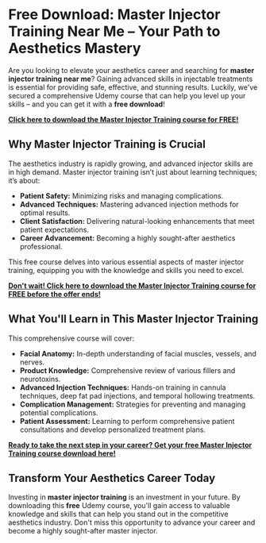 # Free Download: Master Injector Training Near Me – Your Path to Aesthetics Mastery

Are you looking to elevate your aesthetics career and searching for **master injector training near me**? Gaining advanced skills in injectable treatments is essential for providing safe, effective, and stunning results. Luckily, we've secured a comprehensive Udemy course that can help you level up your skills – and you can get it with a **free download**!

[**Click here to download the Master Injector Training course for FREE!**](https://udemywork.com/master-injector-training-near-me)

## Why Master Injector Training is Crucial

The aesthetics industry is rapidly growing, and advanced injector skills are in high demand. Master injector training isn’t just about learning techniques; it’s about:

*   **Patient Safety:** Minimizing risks and managing complications.
*   **Advanced Techniques:** Mastering advanced injection methods for optimal results.
*   **Client Satisfaction:** Delivering natural-looking enhancements that meet patient expectations.
*   **Career Advancement:** Becoming a highly sought-after aesthetics professional.

This free course delves into various essential aspects of master injector training, equipping you with the knowledge and skills you need to excel.

[**Don't wait! Click here to download the Master Injector Training course for FREE before the offer ends!**](https://udemywork.com/master-injector-training-near-me)

## What You'll Learn in This Master Injector Training

This comprehensive course will cover:

*   **Facial Anatomy:** In-depth understanding of facial muscles, vessels, and nerves.
*   **Product Knowledge:** Comprehensive review of various fillers and neurotoxins.
*   **Advanced Injection Techniques:** Hands-on training in cannula techniques, deep fat pad injections, and temporal hollowing treatments.
*   **Complication Management:** Strategies for preventing and managing potential complications.
*   **Patient Assessment:** Learning to perform comprehensive patient consultations and develop personalized treatment plans.

[**Ready to take the next step in your career? Get your free Master Injector Training course download here!**](https://udemywork.com/master-injector-training-near-me)

## Transform Your Aesthetics Career Today

Investing in **master injector training** is an investment in your future. By downloading this **free** Udemy course, you'll gain access to valuable knowledge and skills that can help you stand out in the competitive aesthetics industry. Don't miss this opportunity to advance your career and become a highly sought-after master injector.
